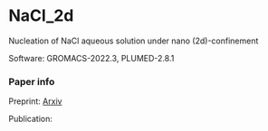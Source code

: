 # NaCl_2d
Nucleation of NaCl aqueous solution under nano (2d)-confinement 

Software: GROMACS-2022.3, PLUMED-2.8.1

### Paper info
Preprint: [Arxiv](https://arxiv.org/abs/2403.00925)

Publication: []()

